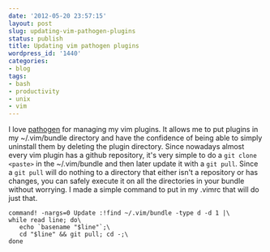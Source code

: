 ```yaml
---
date: '2012-05-20 23:57:15'
layout: post
slug: updating-vim-pathogen-plugins
status: publish
title: Updating vim pathogen plugins
wordpress_id: '1440'
categories:
- blog
tags:
- bash
- productivity
- unix
- vim
---
```


I love [pathogen](https://github.com/tpope/vim-pathogen) for managing my vim plugins. It allows me to put plugins in my ~/.vim/bundle directory and have the confidence of being able to simply uninstall them by deleting the plugin directory. Since nowadays almost every vim plugin has a github repository, it's very simple to do a `git clone <paste>` in the ~/.vim/bundle and then later update it with a `git pull`. Since a `git pull` will do nothing to a directory that either isn't a repository or has changes, you can safely execute it on all the directories in your bundle without worrying. I made a simple command to put in my .vimrc that will do just that.

```
command! -nargs=0 Update :!find ~/.vim/bundle -type d -d 1 |\
while read line; do\
   echo `basename "$line"`;\
   cd "$line" && git pull; cd -;\
done
```
